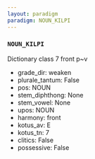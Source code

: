 ```yaml
---
layout: paradigm
paradigm: NOUN_KILPI
---
```

### ` NOUN_KILPI `

Dictionary class 7 front p~v
* grade_dir: weaken
* plurale_tantum: False
* pos: NOUN
* stem_diphthong: None
* stem_vowel: None
* upos: NOUN
* harmony: front
* kotus_av: E
* kotus_tn: 7
* clitics: False
* possessive: False
